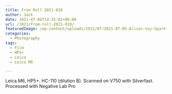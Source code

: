 ```yaml
---
title: From Roll 2021-010
author: Jack
date: 2021-07-06T14:25:02+00:00
url: /2021/from-roll-2021-010/
featuredImage: /wp-content/uploads/2021/07/2021-07-05-Alices-toy-Sparkles-Scan_10-positive.jpg
categories:
  - Photography
tags:
  - Film
  - HP5+
  - Leica
  - Leica M6

---
```


Leica M6, HP5+. HC-110 (dilution B). Scanned on V750 with Silverfast. Processed with Negative Lab Pro

<!--kg-card-end: html-->